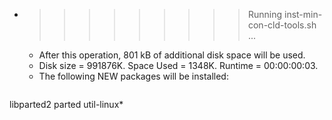* >>>>>>>>> Running inst-min-con-cld-tools.sh ...
  * After this operation, 801 kB of additional disk space will be used.
  * Disk size = 991876K. Space Used = 1348K. Runtime = 00:00:00:03.
  * The following NEW packages will be installed:
  ```bash
libparted2 parted util-linux*
  ```
